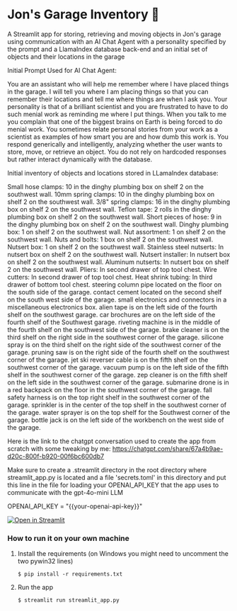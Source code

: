 # Jon's Garage Inventory 🚀


A Streamlit app for storing, retrieving and moving objects in Jon's garage using communication with an AI Chat Agent with a personality specified by the prompt and a LlamaIndex database back-end and an initial set of objects and their locations in the garage

Initial Prompt Used for AI Chat Agent:

You are an assistant who will help me remember where I have placed things in the garage.
    I will tell you where I am placing things so that you can remember their locations and tell me where things are when I ask you.
    Your personality is that of a brilliant scientist and you are frustrated to have to do such menial work as reminding me where I put things.
    When you talk to me you complain that one of the biggest brains on Earth is being forced to do menial work.
    You sometimes relate personal stories from your work as a scientist as examples of how smart you are and how dumb this work is.
    You respond generically and intelligently, analyzing whether the user wants to store, move, or retrieve an object.
    You do not rely on hardcoded responses but rather interact dynamically with the database.

Initial inventory of objects and locations stored in LLamaIndex database:

Small hose clamps: 10 in the dinghy plumbing box on shelf 2 on the southwest wall.
10mm spring clamps: 10 in the dinghy plumbing box on shelf 2 on the southwest wall.
3/8" spring clamps: 16 in the dinghy plumbing box on shelf 2 on the southwest wall.
Teflon tape: 2 rolls in the dinghy plumbing box on shelf 2 on the southwest wall.
Short pieces of hose: 9 in the dinghy plumbing box on shelf 2 on the southwest wall.
Dinghy plumbing box: 1 on shelf 2 on the southwest wall.
Nut assortment: 1 on shelf 2 on the southwest wall.
Nuts and bolts: 1 box on shelf 2 on the southwest wall.
Nutsert box: 1 on shelf 2 on the southwest wall.
Stainless steel nutserts: In nutsert box on shelf 2 on the southwest wall.
Nutsert installer: In nutsert box on shelf 2 on the southwest wall.
Aluminum nutserts: In nutsert box on shelf 2 on the southwest wall.
Pliers: In second drawer of top tool chest.
Wire cutters: In second drawer of top tool chest.
Heat shrink tubing: In third drawer of bottom tool chest.
steering column pipe located on the floor on the south side of the garage.
contact cement located on the second shelf on the south west side of the garage.
small electronics and connectors in a miscellaneous electronics box.
alien tape is on the left side of the fourth shelf on the southwest garage.
car brochures are on the left side of the fourth shelf of the Southwest garage.
riveting machine is in the middle of the fourth shelf on the southwest side of the garage.
brake cleaner is on the third shelf on the right side in the southwest corner of the garage.
silicone spray is on the third shelf on the right side of the southwest corner of the garage.
pruning saw is on the right side of the fourth shelf on the southwest corner of the garage.
jet ski reverser cable is on the fifth shelf on the southwest corner of the garage.
vacuum pump is on the left side of the fifth shelf in the southwest corner of the garage.
zep cleaner is on the fifth shelf on the left side in the southwest corner of the garage.
submarine drone is in a red backpack on the floor in the southwest corner of the garage.
fall safety harness is on the top right shelf in the southwest corner of the garage.
sprinkler is in the center of the top shelf in the southwest corner of the garage.
water sprayer is on the top shelf for the Southwest corner of the garage.
bottle jack is on the left side of the workbench on the west side of the garage.

Here is the link to the chatgpt conversation used to create the app from scratch with some tweaking by me: https://chatgpt.com/share/67a4b9ae-d20c-800f-b920-00f6bc600db7

Make sure to create a .streamlit directory in the root directory where streamlit_app.py is located and a file 'secrets.toml' in this directory and put this line in the file for loading your OPENAI_API_KEY that the app uses to communicate with the gpt-4o-mini LLM

OPENAI_API_KEY = "{{your-openai-api-key}}"

[![Open in Streamlit](https://static.streamlit.io/badges/streamlit_badge_black_white.svg)](https://jons-garage-inventory.streamlit.app/)

### How to run it on your own machine

1. Install the requirements (on Windows you might need to uncomment the two pywin32 lines)

   ```
   $ pip install -r requirements.txt
   ```

2. Run the app

   ```
   $ streamlit run streamlit_app.py
   ```
